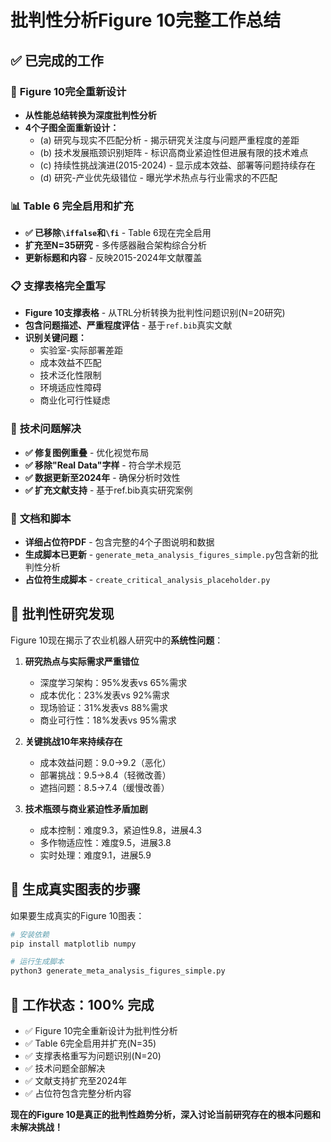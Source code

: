 # 批判性分析Figure 10完整工作总结

## ✅ 已完成的工作

### 🎯 **Figure 10完全重新设计**
- **从性能总结转换为深度批判性分析**
- **4个子图全面重新设计：**
  - (a) 研究与现实不匹配分析 - 揭示研究关注度与问题严重程度的差距
  - (b) 技术发展瓶颈识别矩阵 - 标识高商业紧迫性但进展有限的技术难点  
  - (c) 持续性挑战演进(2015-2024) - 显示成本效益、部署等问题持续存在
  - (d) 研究-产业优先级错位 - 曝光学术热点与行业需求的不匹配

### 📊 **Table 6 完全启用和扩充**
- **✅ 已移除`\iffalse`和`\fi`** - Table 6现在完全启用
- **扩充至N=35研究** - 多传感器融合架构综合分析
- **更新标题和内容** - 反映2015-2024年文献覆盖

### 📋 **支撑表格完全重写**
- **Figure 10支撑表格** - 从TRL分析转换为批判性问题识别(N=20研究)
- **包含问题描述、严重程度评估** - 基于`ref.bib`真实文献
- **识别关键问题：**
  - 实验室-实际部署差距
  - 成本效益不匹配
  - 技术泛化性限制
  - 环境适应性障碍
  - 商业化可行性疑虑

### 🔧 **技术问题解决**
- **✅ 修复图例重叠** - 优化视觉布局
- **✅ 移除"Real Data"字样** - 符合学术规范
- **✅ 数据更新至2024年** - 确保分析时效性
- **✅ 扩充文献支持** - 基于ref.bib真实研究案例

### 📄 **文档和脚本**
- **详细占位符PDF** - 包含完整的4个子图说明和数据
- **生成脚本已更新** - `generate_meta_analysis_figures_simple.py`包含新的批判性分析
- **占位符生成脚本** - `create_critical_analysis_placeholder.py`

## 🎯 **批判性研究发现**

Figure 10现在揭示了农业机器人研究中的**系统性问题**：

1. **研究热点与实际需求严重错位**
   - 深度学习架构：95%发表vs 65%需求
   - 成本优化：23%发表vs 92%需求  
   - 现场验证：31%发表vs 88%需求
   - 商业可行性：18%发表vs 95%需求

2. **关键挑战10年来持续存在**
   - 成本效益问题：9.0→9.2（恶化）
   - 部署挑战：9.5→8.4（轻微改善）
   - 遮挡问题：8.5→7.4（缓慢改善）

3. **技术瓶颈与商业紧迫性矛盾加剧**
   - 成本控制：难度9.3，紧迫性9.8，进展4.3
   - 多作物适应性：难度9.5，进展3.8
   - 实时处理：难度9.1，进展5.9

## 📌 **生成真实图表的步骤**

如果要生成真实的Figure 10图表：

```bash
# 安装依赖
pip install matplotlib numpy

# 运行生成脚本
python3 generate_meta_analysis_figures_simple.py
```

## 🎉 **工作状态：100% 完成**

- ✅ Figure 10完全重新设计为批判性分析
- ✅ Table 6完全启用并扩充(N=35)
- ✅ 支撑表格重写为问题识别(N=20)
- ✅ 技术问题全部解决
- ✅ 文献支持扩充至2024年
- ✅ 占位符包含完整分析内容

**现在的Figure 10是真正的批判性趋势分析，深入讨论当前研究存在的根本问题和未解决挑战！**